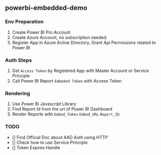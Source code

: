 ## powerbi-embedded-demo

### Env Preparation

1. Create Power BI Pro Account
2. Create Azure Account, no subscription needed
3. Register App in Azure Active Directory, Grant Api Permissions related to Power BI

### Auth Steps

1. Get `Access Token` by Registered App with Master Account or Service Principle
2. Call Power BI Report `Embeded Token` with Access Token

### Rendering

1. Use Power Bi Javascript Library
2. Find Report Id from the url of Power BI Dashboard
3. Render Reports with `Embed_Token` `Embed_URL` `Report_ID`

### TODO

- [] Find Official Doc about AAD Auth using HTTP
- [] Check how to use Service Principle
- [] Token Expires Handle
